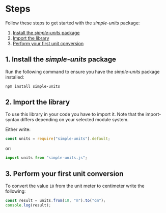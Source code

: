# Steps

Follow these steps to get started with the _simple-units_ package:

1. [Install the _simple-units_ package](#1-install-the-simple-units-package)
2. [Import the library](#2-import-the-library)
3. [Perform your first unit conversion](#3-perform-your-first-unit-conversion)

## 1. Install the _simple-units_ package

Run the following command to ensure you have the _simple-units_ package installed:

```sh
npm install simple-units
```

## 2. Import the library

To use this library in your code you have to import it.
Note that the import-syntax differs depending on your selected module system.

Either write:

```typescript
const units = require("simple-units").default;
```

or:

```typescript
import units from "simple-units.js";
```

## 3. Perform your first unit conversion

To convert the value `10` from the unit meter to centimeter write the following:

```typescript
const result = units.from(10, "m").to("cm");
console.log(result);
```
